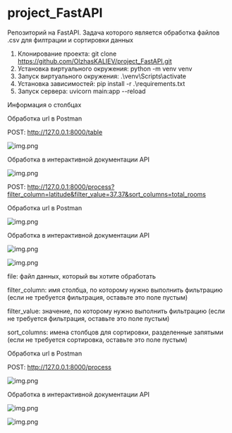 # project_FastAPI

Репозиторий на FastAPI. Задача которого является обработка файлов .csv для филтрации и сортировки данных

1. Клонирование проекта: git clone https://github.com/OlzhasKALIEV/project_FastAPI.git
2. Установка виртуального окружения: python -m venv venv
3. Запуск виртуального окружения: .\venv\Scripts\activate
4. Установка зависимостей: pip install -r .\requirements.txt
5. Запуск сервера: uvicorn main:app --reload

Информация о столбцах 

Обработка url в Postman

POST: http://127.0.0.1:8000/table

![img.png](media/img.png)

Обработка в интерактивной документации API

![img.png](media/img_1.png)

POST: http://127.0.0.1:8000/process?filter_column=latitude&filter_value=37.37&sort_columns=total_rooms

Обработка url в Postman

![img.png](media/img_2.png)

Обработка в интерактивной документации API

![img.png](media/img_3.png)

![img.png](media/img_4.png)

file: файл данных, который вы хотите обработать

filter_column: имя столбца, по которому нужно выполнить фильтрацию (если не требуется фильтрация, оставьте это поле пустым) 

filter_value: значение, по которому нужно выполнить фильтрацию (если не требуется фильтрация, оставьте это поле пустым)

sort_columns: имена столбцов для сортировки, разделенные запятыми (если не требуется сортировка, оставьте это поле пустым)


Обработка url в Postman

POST: http://127.0.0.1:8000/process

![img.png](media/img_5.png)

Обработка в интерактивной документации API

![img.png](media/img_7.png)

![img.png](media/img_6.png)